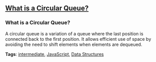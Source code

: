 ## [What is a Circular Queue?](#what-is-a-circular-queue)

### What is a Circular Queue?

A circular queue is a variation of a queue where the last position is connected back to the first position. It allows efficient use of space by avoiding the need to shift elements when elements are dequeued.

**Tags**: [intermediate](./level/intermediate), [JavaScript](./theme/javascript), [Data Structures](./theme/data_structures)


